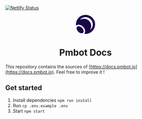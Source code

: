 [![Netlify Status](https://api.netlify.com/api/v1/badges/dbc3a729-b2be-4471-94b5-c3e047f161a9/deploy-status)](https://app.netlify.com/sites/objective-tereshkova-d2f19f/deploys)

<p align="center">
  <a href="https://www.gatsbyjs.org">
    <img alt="Pmbot docs" src="./branding/pmbot-logo.svg" width="60" />
  </a>
</p>
<h1 align="center">
  Pmbot Docs
</h1>

This repository contains the sources of  [https://docs.pmbot.io](https://docs.pmbot.io). Feel free to improve it !

## Get started

1. Install dependencies `npm run install`
1. Run `cp .env.example .env`
1. Start `npm start`
